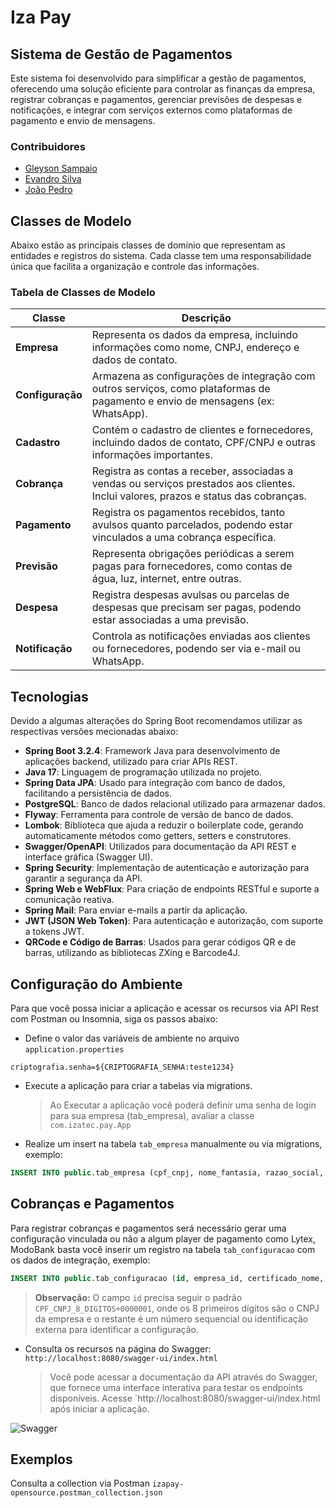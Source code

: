
# Iza Pay

## Sistema de Gestão de Pagamentos

Este sistema foi desenvolvido para simplificar a gestão de pagamentos, oferecendo uma solução eficiente para controlar as finanças da empresa, registrar cobranças e pagamentos, gerenciar previsões de despesas e notificações, e integrar com serviços externos como plataformas de pagamento e envio de mensagens.

### Contribuidores

- [Gleyson Sampaio](https://github.com/glysns)
- [Evandro Silva](https://github.com/Evandrolds)
- [João Pedro](https://github.com/jotape-exe)

## Classes de Modelo

Abaixo estão as principais classes de domínio que representam as entidades e registros do sistema. Cada classe tem uma responsabilidade única que facilita a organização e controle das informações.

### Tabela de Classes de Modelo

| Classe       | Descrição                                                                                          |
|--------------|----------------------------------------------------------------------------------------------------|
| **Empresa**  | Representa os dados da empresa, incluindo informações como nome, CNPJ, endereço e dados de contato. |
| **Configuração** | Armazena as configurações de integração com outros serviços, como plataformas de pagamento e envio de mensagens (ex: WhatsApp). |
| **Cadastro** | Contém o cadastro de clientes e fornecedores, incluindo dados de contato, CPF/CNPJ e outras informações importantes. |
| **Cobrança** | Registra as contas a receber, associadas a vendas ou serviços prestados aos clientes. Inclui valores, prazos e status das cobranças. |
| **Pagamento** | Registra os pagamentos recebidos, tanto avulsos quanto parcelados, podendo estar vinculados a uma cobrança específica. |
| **Previsão** | Representa obrigações periódicas a serem pagas para fornecedores, como contas de água, luz, internet, entre outras. |
| **Despesa** | Registra despesas avulsas ou parcelas de despesas que precisam ser pagas, podendo estar associadas a uma previsão. |
| **Notificação** | Controla as notificações enviadas aos clientes ou fornecedores, podendo ser via e-mail ou WhatsApp. |

## Tecnologias
Devido a algumas alterações do Spring Boot recomendamos utilizar as respectivas versões mecionadas abaixo:

- **Spring Boot 3.2.4**: Framework Java para desenvolvimento de aplicações backend, utilizado para criar APIs REST.
- **Java 17**: Linguagem de programação utilizada no projeto.
- **Spring Data JPA**: Usado para integração com banco de dados, facilitando a persistência de dados.
- **PostgreSQL**: Banco de dados relacional utilizado para armazenar dados.
- **Flyway**: Ferramenta para controle de versão de banco de dados.
- **Lombok**: Biblioteca que ajuda a reduzir o boilerplate code, gerando automaticamente métodos como getters, setters e construtores.
- **Swagger/OpenAPI**: Utilizados para documentação da API REST e interface gráfica (Swagger UI).
- **Spring Security**: Implementação de autenticação e autorização para garantir a segurança da API.
- **Spring Web e WebFlux**: Para criação de endpoints RESTful e suporte a comunicação reativa.
- **Spring Mail**: Para enviar e-mails a partir da aplicação.
- **JWT (JSON Web Token)**: Para autenticação e autorização, com suporte a tokens JWT.
- **QRCode e Código de Barras**: Usados para gerar códigos QR e de barras, utilizando as bibliotecas ZXing e Barcode4J.

## Configuração do Ambiente

Para que você possa iniciar a aplicação e acessar os recursos via API Rest com Postman ou Insomnia, siga os passos abaixo:
* Define o valor das variáveis de ambiente no arquivo `application.properties`
```properties
criptografia.senha=${CRIPTOGRAFIA_SENHA:teste1234}
```
* Execute a aplicação para criar a tabelas via migrations.
  > Ao Executar a aplicação você poderá definir uma senha de login para sua empresa (tab_empresa), avaliar a classe `com.izatec.pay.App`  

* Realize um insert na tabela `tab_empresa` manualmente ou via migrations, exemplo:
```sql
INSERT INTO public.tab_empresa (cpf_cnpj, nome_fantasia, razao_social, email, whatsapp, senha) VALUES('12345678900', 'Gleyson Sampaio', 'Gleyson Sampaio', 'gleyson@iza.tec.br', 11958940362, 'H7qOuXXMAd0ATzzFvuTCSw==');

```

## Cobranças e Pagamentos

Para registrar cobranças e pagamentos será necessário gerar uma configuração vinculada ou não a algum player de pagamento como Lytex, ModoBank basta você inserir um registro na tabela `tab_configuracao` com os dados de integração, exemplo:
```sql
INSERT INTO public.tab_configuracao (id, empresa_id, certificado_nome, certificado_senha, custo_integracao, intermediador_sigla, intermediador_id, intermediador_senha, intermediador_chave_pix) VALUES('CPF_CNPJ_8_DIGITOS+0000001', 1, 'NOME_CERTIFICADO_SEM.pfx', 'SENHA_CERTIFICADO', 0.0, 'ONZ_OU_LYTEX', 'CLIENT_ID_INTEGRADORA', 'CLIENT_SECRET_INTEGRADORA', 'CHAVE_PIX_INTEGRADORA');
```` 
> **Observação:** O campo `id` precisa seguir o padrão `CPF_CNPJ_8_DIGITOS+0000001`, onde os 8 primeiros dígitos são o CNPJ da empresa e o restante é um número sequencial ou identificação externa para identificar a configuração.


* Consulta os recursos na página do Swagger: `http://localhost:8080/swagger-ui/index.html`
  > Você pode acessar a documentação da API através do Swagger, que fornece uma interface interativa para testar os endpoints disponíveis. Acesse `http://localhost:8080/swagger-ui/index.html após iniciar a aplicação.

![Swagger](/src/main/resources/swagger.png)

## Exemplos

Consulta a collection via Postman `izapay-opensource.postman_collection.json`  
